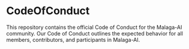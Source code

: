 # CodeOfConduct
This repository contains the official Code of Conduct for the Malaga-AI community. Our Code of Conduct outlines the expected behavior for all members, contributors, and participants in Malaga-AI.
